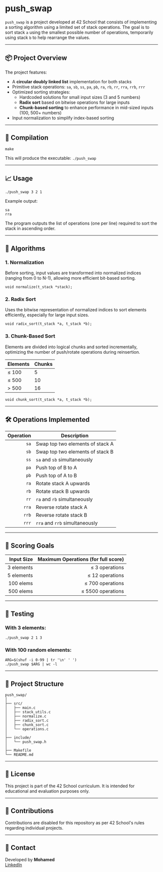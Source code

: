 # push_swap

`push_swap` is a project developed at 42 School that consists of implementing a sorting algorithm using a limited set of stack operations. The goal is to sort stack `a` using the smallest possible number of operations, temporarily using stack `b` to help rearrange the values.

---

## 📦 Project Overview

The project features:

- A **circular doubly linked list** implementation for both stacks
- Primitive stack operations: `sa`, `sb`, `ss`, `pa`, `pb`, `ra`, `rb`, `rr`, `rra`, `rrb`, `rrr`
- Optimized sorting strategies:
  - Hardcoded solutions for small input sizes (3 and 5 numbers)
  - **Radix sort** based on bitwise operations for large inputs
  - **Chunk-based sorting** to enhance performance in mid-sized inputs (100, 500+ numbers)
- Input normalization to simplify index-based sorting

---

## 🚀 Compilation

```
make
```

This will produce the executable: `./push_swap`

---

## 📈 Usage

```
./push_swap 3 2 1
```

Example output:

```
sa
rra
```

The program outputs the list of operations (one per line) required to sort the stack in ascending order.

---

## 🧠 Algorithms

### 1. Normalization

Before sorting, input values are transformed into normalized indices (ranging from 0 to N-1), allowing more efficient bit-based sorting.

```
void normalize(t_stack *stack);
```

### 2. Radix Sort

Uses the bitwise representation of normalized indices to sort elements efficiently, especially for large input sizes.

```
void radix_sort(t_stack *a, t_stack *b);
```

### 3. Chunk-Based Sort

Elements are divided into logical chunks and sorted incrementally, optimizing the number of push/rotate operations during reinsertion.

| Elements | Chunks |
|----------|--------|
| ≤ 100    | 5      |
| ≤ 500    | 10     |
| > 500    | 16     |

```
void chunk_sort(t_stack *a, t_stack *b);
```

---

## 🛠 Operations Implemented

| Operation | Description                          |
|----------:|--------------------------------------|
| `sa`      | Swap top two elements of stack A     |
| `sb`      | Swap top two elements of stack B     |
| `ss`      | `sa` and `sb` simultaneously         |
| `pa`      | Push top of B to A                   |
| `pb`      | Push top of A to B                   |
| `ra`      | Rotate stack A upwards               |
| `rb`      | Rotate stack B upwards               |
| `rr`      | `ra` and `rb` simultaneously         |
| `rra`     | Reverse rotate stack A               |
| `rrb`     | Reverse rotate stack B               |
| `rrr`     | `rra` and `rrb` simultaneously       |

---

## 🎯 Scoring Goals

| Input Size | Maximum Operations (for full score) |
|-----------:|-------------------------------------:|
| 3 elements | ≤ 3 operations                       |
| 5 elements | ≤ 12 operations                      |
| 100 elems  | ≤ 700 operations                     |
| 500 elems  | ≤ 5500 operations                    |

---

## 🧪 Testing

### With 3 elements:

```
./push_swap 2 1 3
```

### With 100 random elements:

```
ARG=$(shuf -i 0-99 | tr '\n' ' ')
./push_swap $ARG | wc -l
```

---

## 📂 Project Structure

```
push_swap/
│
├── src/
│   ├── main.c
│   ├── stack_utils.c
│   ├── normalize.c
│   ├── radix_sort.c
│   ├── chunk_sort.c
│   └── operations.c
│
├── include/
│   └── push_swap.h
│
├── Makefile
└── README.md
```

---

## 📜 License

This project is part of the 42 School curriculum. It is intended for educational and evaluation purposes only.

---

## 🤝 Contributions

Contributions are disabled for this repository as per 42 School's rules regarding individual projects.

---

## 📧 Contact

Developed by **Mohamed**  
[LinkedIn](https://www.linkedin.com/in/mohaamedl/) 
